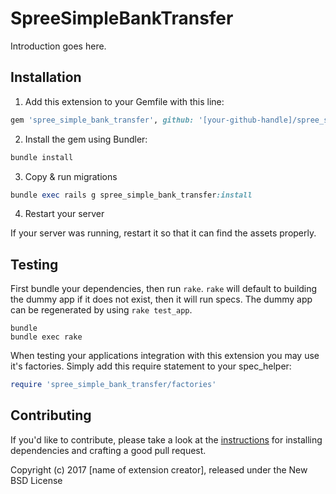 SpreeSimpleBankTransfer
=======================

Introduction goes here.

## Installation

1. Add this extension to your Gemfile with this line:
  ```ruby
  gem 'spree_simple_bank_transfer', github: '[your-github-handle]/spree_simple_bank_transfer'
  ```

2. Install the gem using Bundler:
  ```ruby
  bundle install
  ```

3. Copy & run migrations
  ```ruby
  bundle exec rails g spree_simple_bank_transfer:install
  ```

4. Restart your server

  If your server was running, restart it so that it can find the assets properly.

## Testing

First bundle your dependencies, then run `rake`. `rake` will default to building the dummy app if it does not exist, then it will run specs. The dummy app can be regenerated by using `rake test_app`.

```shell
bundle
bundle exec rake
```

When testing your applications integration with this extension you may use it's factories.
Simply add this require statement to your spec_helper:

```ruby
require 'spree_simple_bank_transfer/factories'
```


## Contributing

If you'd like to contribute, please take a look at the
[instructions](CONTRIBUTING.md) for installing dependencies and crafting a good
pull request.

Copyright (c) 2017 [name of extension creator], released under the New BSD License
